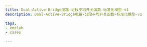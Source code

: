 ```yaml
---
title: Dual-Active-Bridge电路-分段平均开关函数-标准化模型-v1
description: Dual-Active-Bridge电路-分段平均开关函数-标准化模型-v1

tags:
- emtlab
- cases

---
```


<!-- import DocCardList from '@theme/DocCardList';

<DocCardList /> -->